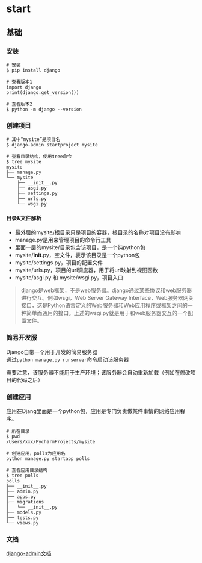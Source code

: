# start
## 基础
### 安装
```
# 安装
$ pip install django

# 查看版本1
import django
print(django.get_version())

# 查看版本2
$ python -m django --version
```

### 创建项目
```
# 其中“mysite”是项目名
$ django-admin startproject mysite

# 查看目录结构，使用tree命令
$ tree mysite
mysite
├── manage.py
└── mysite
    ├── __init__.py
    ├── asgi.py
    ├── settings.py
    ├── urls.py
    └── wsgi.py
```

#### 目录&文件解析
* 最外层的mysite/根目录只是项目的容器，根目录的名称对项目没有影响
* manage.py是用来管理项目的命令行工具
* 里面一层的mysite/目录包含该项目，是一个纯python包
* mysite/__init__.py，空文件，表示该目录是一个python包
* mysite/settings.py，项目的配置文件
* mysite/urls.py，项目的url调度器，用于将url映射到视图函数
* mysite/asgi.py 和 mysite/wsgi.py，项目入口

> django是web框架，不是web服务器。django通过某些协议和web服务器进行交互。例如wsgi，Web Server Gateway Interface，Web服务器网关接口，这是Python语言定义的Web服务器和Web应用程序或框架之间的一种简单而通用的接口。上述的wsgi.py就是用于和web服务器交互的一个配置文件。

### 简易开发服
Django自带一个用于开发的简易服务器  
通过`python manage.py runserver`命令启动该服务器

需要注意，该服务器不能用于生产环境；该服务器会自动重新加载（例如在修改项目的代码之后）

### 创建应用
应用在Djang里面是一个python包，应用是专门负责做某件事情的网络应用程序。
```
# 所在目录
$ pwd
/Users/xxx/PycharmProjects/mysite

# 创建应用，polls为应用名
python manage.py startapp polls

# 查看应用目录结构
$ tree polls
polls
├── __init__.py
├── admin.py
├── apps.py
├── migrations
│   └── __init__.py
├── models.py
├── tests.py
└── views.py
```

### 文档

[django-admin文档](https://docs.djangoproject.com/zh-hans/3.1/ref/django-admin/)